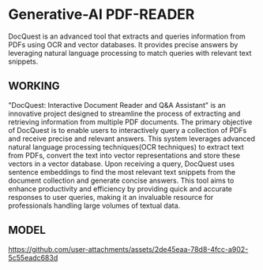 # Generative-AI PDF-READER
DocQuest is an advanced tool that extracts and queries information from PDFs using OCR and vector databases. It provides precise answers by leveraging natural language processing to match queries with relevant text snippets.

## WORKING
"DocQuest: Interactive Document Reader and Q&A Assistant" is an innovative project designed to streamline the process of extracting and retrieving information from multiple PDF documents. The primary objective of DocQuest is to enable users to interactively query a collection of PDFs and receive precise and relevant answers. This system leverages advanced natural language processing techniques(OCR techniques)  to extract text from PDFs, convert the text into vector representations and store these vectors in a vector database. Upon receiving a query, DocQuest uses sentence embeddings to find the most relevant text snippets from the document collection and generate concise answers. This tool aims to enhance productivity and efficiency by providing quick and accurate responses to user queries, making it an invaluable resource for professionals handling large volumes of textual data. 


## MODEL

https://github.com/user-attachments/assets/2de45eaa-78d8-4fcc-a902-5c55eadc683d

